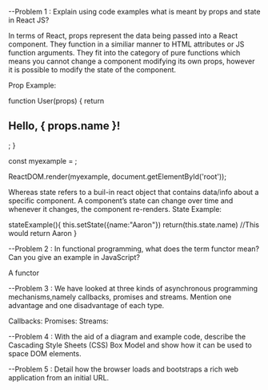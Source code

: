 --Problem 1 : Explain using code examples what is meant by props and state in React JS?

In terms of React, props represent the data being passed into a React component. They function in a similiar manner to HTML attributes or JS function arguments. They fit into the category of pure functions which means you cannot change a component modifying its own props, however it is possible to modify the state of the component.

Prop Example:

function User(props) {
  return <h2>Hello, { props.name }!</h2>;
}

const myexample = <User name="Aaron" />;

ReactDOM.render(myexample, document.getElementById('root'));

Whereas state refers to a buil-in react object that contains data/info about a specific component. A component’s state can change over time and whenever it changes, the component re-renders.
State Example:

stateExample(){
    this.setState({name:"Aaron"})
    return(this.state.name) //This would return Aaron
}

--Problem 2 : In functional programming, what does the term functor mean? Can you give an example in JavaScript?

A functor

--Problem 3 : We have looked at three kinds of asynchronous programming mechanisms,namely callbacks, promises and streams. Mention one advantage and one disadvantage of each type.

Callbacks:
Promises:
Streams:

--Problem 4 : With the aid of a diagram and example code, describe the Cascading Style Sheets (CSS) Box Model and show how it can be used to space DOM elements.

--Problem 5 : Detail how the browser loads and bootstraps a rich web application from an initial URL.